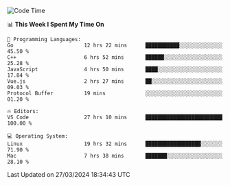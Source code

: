 
<!--START_SECTION:waka-->
![Code Time](http://img.shields.io/badge/Code%20Time-1%2C721%20hrs%2043%20mins-blue)

📊 **This Week I Spent My Time On** 

```text
💬 Programming Languages: 
Go                       12 hrs 22 mins      ███████████░░░░░░░░░░░░░░   45.50 % 
C++                      6 hrs 52 mins       ██████░░░░░░░░░░░░░░░░░░░   25.28 % 
JavaScript               4 hrs 50 mins       ████░░░░░░░░░░░░░░░░░░░░░   17.84 % 
Vue.js                   2 hrs 27 mins       ██░░░░░░░░░░░░░░░░░░░░░░░   09.03 % 
Protocol Buffer          19 mins             ░░░░░░░░░░░░░░░░░░░░░░░░░   01.20 % 

🔥 Editors: 
VS Code                  27 hrs 10 mins      █████████████████████████   100.00 % 

💻 Operating System: 
Linux                    19 hrs 32 mins      ██████████████████░░░░░░░   71.90 % 
Mac                      7 hrs 38 mins       ███████░░░░░░░░░░░░░░░░░░   28.10 % 
```


 Last Updated on 27/03/2024 18:34:43 UTC
<!--END_SECTION:waka-->

